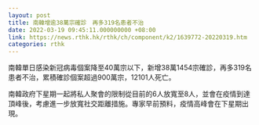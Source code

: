 ```yaml
---
layout: post
title: 南韓增逾38萬宗確診　再多319名患者不治
date: 2022-03-19 09:45:11.000000000 +08:00
link: https://news.rthk.hk/rthk/ch/component/k2/1639772-20220319.htm
categories: rthk
---
```


南韓單日感染新冠病毒個案降至40萬宗以下，新增38萬1454宗確診，再多319名患者不治，累積確診個案超過900萬宗，12101人死亡。

南韓政府下星期一起將私人聚會的限制從目前的6人放寬至8人，並會在疫情到達頂峰後，考慮進一步放寬社交距離措施。專家早前預料，疫情高峰會在下星期出現。
